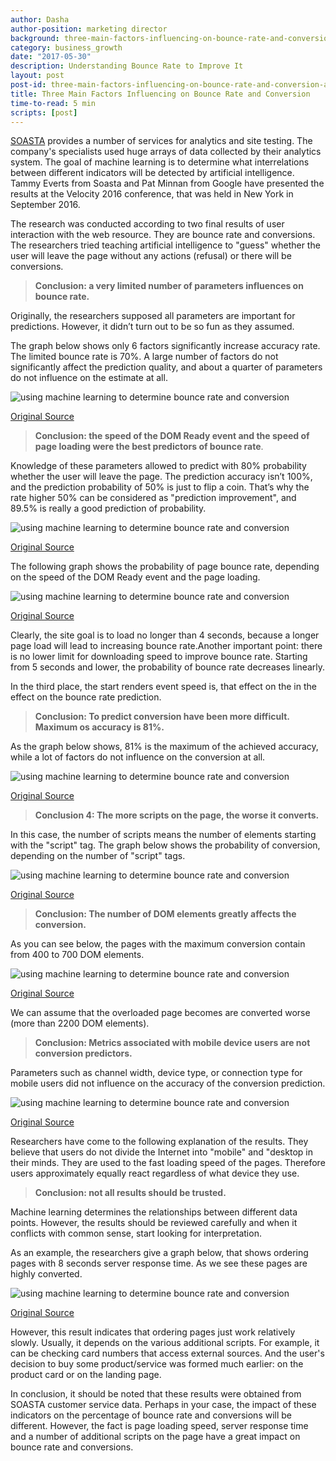 ```yaml
---
author: Dasha
author-position: marketing director
background: three-main-factors-influencing-on-bounce-rate-and-conversion-according-to-machine-learning-determination-back
category: business_growth
date: "2017-05-30"
description: Understanding Bounce Rate to Improve It
layout: post
post-id: three-main-factors-influencing-on-bounce-rate-and-conversion-according-to-machine-learning-determination
title: Three Main Factors Influencing on Bounce Rate and Conversion
time-to-read: 5 min
scripts: [post]
---
```


[SOASTA](https://www.soasta.com/)  provides a number of services for analytics and site testing. The company's specialists used huge arrays of data collected by their analytics system. The goal of machine learning is to determine what interrelations between different indicators will be detected by artificial intelligence. Tammy Everts from Soasta and Pat Minnan from Google have presented the results at the Velocity 2016 conference, that was held in New York in September 2016.

The research was conducted according to two final results of user interaction with the web resource. They are bounce rate and conversions. The researchers tried teaching artificial intelligence to "guess" whether the user will leave the page without any actions (refusal) or there will be conversions.

> **Conclusion: a very limited number of parameters influences on bounce rate.**

Originally, the researchers supposed all parameters are important for predictions. However, it didn’t turn out to be so fun as they assumed.

The graph below shows only 6 factors significantly increase accuracy rate.  The limited bounce rate is 70%. A large number of factors do not significantly affect the prediction quality, and about a quarter of parameters do not influence on the estimate at all.

![using machine learning to determine bounce rate and conversion](https://i.imgur.com/B0rmwrQ.jpg)

[Original Source](https://www.slideshare.net/tammyeverts/using-machine-learning-to-determine-drivers-of-bounce-and-conversion)

> **Conclusion: the speed of the DOM Ready event and the speed of page loading were the best predictors of bounce rate**.

Knowledge of these parameters allowed to predict with 80% probability whether the user will leave the page. The prediction accuracy isn’t 100%, and the prediction probability of 50% is just to flip a coin. That’s why the rate higher 50% can be considered as "prediction improvement", and 89.5% is really a good prediction of probability.

![using machine learning to determine bounce rate and conversion](https://i.imgur.com/WQiIrsl.jpg)

[Original Source](https://www.slideshare.net/tammyeverts/using-machine-learning-to-determine-drivers-of-bounce-and-conversion)

The following graph shows the probability of page bounce rate, depending on the speed of the DOM Ready event and the page loading.

![using machine learning to determine bounce rate and conversion](https://i.imgur.com/IkYTIf1.jpg)

[Original Source](https://www.slideshare.net/tammyeverts/using-machine-learning-to-determine-drivers-of-bounce-and-conversion)

Clearly, the site goal is to load no longer than 4 seconds, because a longer page load will lead to increasing bounce rate.Another important point: there is no lower limit for downloading speed to improve bounce rate. Starting from 5 seconds and lower, the probability of bounce rate decreases linearly.

In the third place, the start renders event speed is, that effect on the in the effect on the bounce rate prediction.

> **Conclusion: To predict conversion have been more difficult. Maximum os accuracy is 81%.**

As the graph below shows, 81% is the maximum of the achieved accuracy, while a lot of factors do not influence on the conversion at all.

![using machine learning to determine bounce rate and conversion](https://i.imgur.com/5OVA6R2.jpg)

[Original Source](https://www.slideshare.net/tammyeverts/using-machine-learning-to-determine-drivers-of-bounce-and-conversion)

> **Conclusion 4: The more scripts on the page, the worse it converts.**

In this case, the number of scripts means the number of elements starting with the "script" tag. The graph below shows the probability of conversion, depending on the number of "script" tags.

![using machine learning to determine bounce rate and conversion](https://i.imgur.com/EbLo8gp.jpg)

[Original Source](https://www.slideshare.net/tammyeverts/using-machine-learning-to-determine-drivers-of-bounce-and-conversion)

> **Conclusion: The number of DOM elements greatly affects the conversion.**

As you can see below, the pages with the maximum conversion contain from 400 to 700 DOM elements.

![using machine learning to determine bounce rate and conversion](https://i.imgur.com/MyrM1Mb.jpg)

[Original Source](https://www.slideshare.net/tammyeverts/using-machine-learning-to-determine-drivers-of-bounce-and-conversion)

We can assume that the overloaded page becomes are converted worse (more than 2200 DOM elements).

> **Conclusion: Metrics associated with mobile device users are not conversion predictors.**

Parameters such as channel width, device type, or connection type for mobile users did not influence on the accuracy of the conversion prediction.

![using machine learning to determine bounce rate and conversion](https://i.imgur.com/AaeRr7n.jpg)

[Original Source](https://www.slideshare.net/tammyeverts/using-machine-learning-to-determine-drivers-of-bounce-and-conversion)

Researchers have come to the following explanation of the results. They believe that users do not divide the Internet into "mobile" and "desktop in their minds. They are used to the fast loading speed of the pages. Therefore users approximately equally react regardless of what device they use.

> **Conclusion: not all results should be trusted.**

Machine learning determines the relationships between different data points. However, the results should be reviewed carefully and when it conflicts with common sense, start looking for interpretation.

As an example, the researchers give a graph below, that shows ordering pages with 8 seconds server response time. As we see these pages are highly converted.

![using machine learning to determine bounce rate and conversion](https://i.imgur.com/w6UJXMs.jpg)

[Original Source](https://www.slideshare.net/tammyeverts/using-machine-learning-to-determine-drivers-of-bounce-and-conversion)

However, this result indicates that ordering pages just work relatively slowly. Usually, it depends on the various additional scripts. For example, it can be checking card numbers that access external sources. And the user's decision to buy some product/service was formed much earlier: on the product card or on the landing page.

In conclusion, it should be noted that these results were obtained from SOASTA customer service data. Perhaps in your case, the impact of these indicators on the percentage of bounce rate and conversions will be different. However, the fact is page loading speed, server response time and a number of additional scripts on the page have a great impact on bounce rate and conversions.
